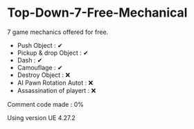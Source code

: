 # Top-Down-7-Free-Mechanical
7 game mechanics offered for free.

- Push Object : ✔
- Pickup & drop Object : ✔
- Dash : ✔
- Camouflage : ✔
- Destroy Object : ❌
- AI Pawn Rotation Autot : ❌
- Assassination of playert : ❌

Comment code made : 0%

Using version UE 4.27.2
